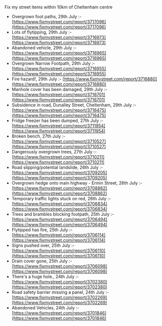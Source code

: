 Fix my street items within 10km of Cheltenham centre

<!-- fix_marker starts -->

- Overgrown foot paths, 29th July :- [https://www.fixmystreet.com/report/3717096](https://www.fixmystreet.com/report/3717096)
- Lots of flytipping, 29th July :- [https://www.fixmystreet.com/report/3716973](https://www.fixmystreet.com/report/3716973)
- Abandoned vehicle, 29th July :- [https://www.fixmystreet.com/report/3716965](https://www.fixmystreet.com/report/3716965)
- Overgrown Narrow Footpath, 29th July :- [https://www.fixmystreet.com/report/3716955](https://www.fixmystreet.com/report/3716955)
- Fire hazard!, 29th July :- [https://www.fixmystreet.com/report/3716880](https://www.fixmystreet.com/report/3716880)
- Manhole cover has been damaged, 29th July :- [https://www.fixmystreet.com/report/3716701](https://www.fixmystreet.com/report/3716701)
- Subsidence in road, Dunalley Street, Cheltenham, 29th July :- [https://www.fixmystreet.com/report/3716475](https://www.fixmystreet.com/report/3716475)
- Fridge freezer has been dumped, 27th July :- [https://www.fixmystreet.com/report/3711954](https://www.fixmystreet.com/report/3711954)
- Broken bench, 27th July :- [https://www.fixmystreet.com/report/3710527](https://www.fixmystreet.com/report/3710527)
- Dangerously overgrown trees, 27th July :- [https://www.fixmystreet.com/report/3710211](https://www.fixmystreet.com/report/3710211)
- Road slipping/potential landslide, 26th July :- [https://www.fixmystreet.com/report/3709205](https://www.fixmystreet.com/report/3709205)
- Overgrown hedge onto main highway - Ermin Street, 26th July :- [https://www.fixmystreet.com/report/3708862](https://www.fixmystreet.com/report/3708862)
- Temporary traffic lights stuck on red, 26th July :- [https://www.fixmystreet.com/report/3706834](https://www.fixmystreet.com/report/3706834)
- Trees and brambles blocking footpath, 25th July :- [https://www.fixmystreet.com/report/3706494](https://www.fixmystreet.com/report/3706494)
- Flytipped has fire, 25th July :- [https://www.fixmystreet.com/report/3706114](https://www.fixmystreet.com/report/3706114)
- Signs pushed over, 25th July :- [https://www.fixmystreet.com/report/3706110](https://www.fixmystreet.com/report/3706110)
- Drain cover gone, 25th July :- [https://www.fixmystreet.com/report/3706098](https://www.fixmystreet.com/report/3706098)
- There's a huge hole., 24th July :- [https://www.fixmystreet.com/report/3702380](https://www.fixmystreet.com/report/3702380)
- Road safety barrier missing a panel, 24th July :- [https://www.fixmystreet.com/report/3702269](https://www.fixmystreet.com/report/3702269)
- Abandoned Vehicles, 24th July :- [https://www.fixmystreet.com/report/3701846](https://www.fixmystreet.com/report/3701846)

<!-- fix_marker ends -->